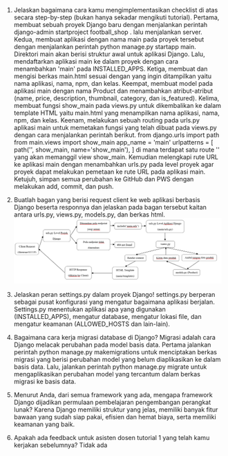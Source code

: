 1. Jelaskan bagaimana cara kamu mengimplementasikan checklist di atas secara step-by-step (bukan hanya sekadar mengikuti tutorial).
Pertama, membuat sebuah proyek Django baru dengan menjalankan perintah django-admin startproject football_shop . lalu menjalankan server.
Kedua, membuat aplikasi dengan nama main pada proyek tersebut dengan menjalankan perintah python manage.py startapp main. Direktori main akan berisi struktur awal untuk aplikasi Django. Lalu, mendaftarkan aplikasi main ke dalam proyek dengan cara menambahkan 'main' pada INSTALLED_APPS.
Ketiga, membuat dan mengisi berkas main.html sesuai dengan yang ingin ditampilkan yaitu nama aplikasi, nama, npm, dan kelas.
Keempat, membuat model pada aplikasi main dengan nama Product dan menambahkan atribut-atribut (name, price, description, thumbnail, category, dan is_featured).
Kelima, membuat fungsi show_main pada views.py untuk dikembalikan ke dalam template HTML yaitu main.html yang menampilkan nama aplikasi, nama, npm, dan kelas.
Keenam, melakukan sebuah routing pada urls.py aplikasi main untuk memetakan fungsi yang telah dibuat pada views.py dengan cara menjalankan perintah berikut.
from django.urls import path
from main.views import show_main
app_name = 'main'
urlpatterns = [
    path('', show_main, name='show_main'),
]
di mana terdapat satu route '' yang akan memanggil view show_main. Kemudian melengkapi rute URL ke aplikasi main dengan menambahkan urls.py pada level proyek agar proyek dapat melakukan pemetaan ke rute URL pada aplikasi main.
Ketujuh, simpan semua perubahan ke GitHub dan PWS dengan melakukan add, commit, dan push.

2. Buatlah bagan yang berisi request client ke web aplikasi berbasis Django beserta responnya dan jelaskan pada bagan tersebut kaitan antara urls.py, views.py, models.py, dan berkas html.
![bagan](images/bagan.png)

3. Jelaskan peran settings.py dalam proyek Django!
settings.py berperan sebagai pusat konfigurasi yang mengatur bagaimana aplikasi berjalan. Settings.py menentukan aplikasi apa yang digunakan (INSTALLED_APPS), mengatur database, mengatur lokasi file, dan mengatur keamanan (ALLOWED_HOSTS dan lain-lain).

4. Bagaimana cara kerja migrasi database di Django?
Migrasi adalah cara Django melacak perubahan pada model basis data. Pertama jalankan perintah python manage.py makemigrations untuk menciptakan berkas migrasi yang berisi perubahan model yang belum diaplikasikan ke dalam basis data. Lalu, jalankan perintah python manage.py migrate untuk mengaplikasikan perubahan model yang tercantum dalam berkas migrasi ke basis data.

5. Menurut Anda, dari semua framework yang ada, mengapa framework Django dijadikan permulaan pembelajaran pengembangan perangkat lunak?
Karena Django memiliki struktur yang jelas, memiliki banyak fitur bawaan yang sudah siap pakai, efisien dan hemat biaya, serta memiliki keamanan yang baik.

6. Apakah ada feedback untuk asisten dosen tutorial 1 yang telah kamu kerjakan sebelumnya?
Tidak ada
